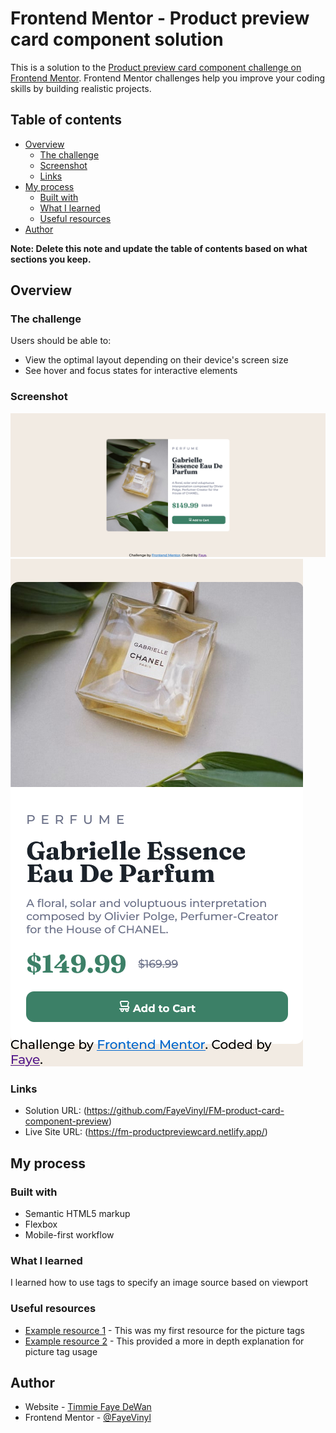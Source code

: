 # Frontend Mentor - Product preview card component solution

This is a solution to the [Product preview card component challenge on Frontend Mentor](https://www.frontendmentor.io/challenges/product-preview-card-component-GO7UmttRfa). Frontend Mentor challenges help you improve your coding skills by building realistic projects. 

## Table of contents

- [Overview](#overview)
  - [The challenge](#the-challenge)
  - [Screenshot](#screenshot)
  - [Links](#links)
- [My process](#my-process)
  - [Built with](#built-with)
  - [What I learned](#what-i-learned)
  - [Useful resources](#useful-resources)
- [Author](#author)


**Note: Delete this note and update the table of contents based on what sections you keep.**

## Overview

### The challenge

Users should be able to:

- View the optimal layout depending on their device's screen size
- See hover and focus states for interactive elements

### Screenshot

![desktop view](https://raw.githubusercontent.com/FayeVinyl/FM-product-card-component-preview/main/Screenshot%20desktop.png)
![mobile view](https://raw.githubusercontent.com/FayeVinyl/FM-product-card-component-preview/main/Screenshot%20mobile.png)



### Links

- Solution URL: (https://github.com/FayeVinyl/FM-product-card-component-preview)
- Live Site URL: (https://fm-productpreviewcard.netlify.app/)

## My process

### Built with

- Semantic HTML5 markup
- Flexbox
- Mobile-first workflow

### What I learned

I learned how to use <picture> tags to specify an image source based on viewport

### Useful resources

- [Example resource 1](https://www.w3schools.com/tags/tag_picture.asp) - This was my first resource for the picture tags
- [Example resource 2](https://web.dev/learn/design/picture-element/) - This provided a more in depth explanation for picture tag usage



## Author


- Website - [Timmie Faye DeWan](https://fayevinyl.github.io/)
- Frontend Mentor - [@FayeVinyl](https://www.frontendmentor.io/profile/fayevinyl)
